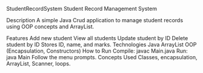 
StudentRecordSystem
Student Record Management System

Description
A simple Java Crud application to manage student records using OOP concepts and ArrayList.

Features
Add new student
View all students
Update student by ID
Delete student by ID
Stores ID, name, and marks.
Technologies
Java
ArrayList
OOP (Encapsulation, Constructors)
How to Run
Compile: javac Main.java
Run: java Main
Follow the menu prompts.
Concepts Used
Classes, encapsulation, ArrayList, Scanner, loops.
